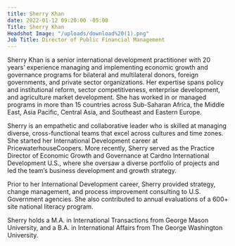 ```yaml
---
title: Sherry Khan
date: 2022-01-12 09:20:00 -05:00
Title: Sherry Khan
Headshot Image: "/uploads/download%20(1).png"
Job Title: Director of Public Financial Management
---
```


Sherry Khan is a senior international development practitioner with 20 years’ experience managing and implementing economic growth and governance programs for bilateral and multilateral donors, foreign governments, and private sector organizations. Her expertise spans policy and institutional reform, sector competitiveness, enterprise development, and agriculture market development. She has worked in or managed programs in more than 15 countries across Sub-Saharan Africa, the Middle East, Asia Pacific, Central Asia, and Southeast and Eastern Europe.

Sherry is an empathetic and collaborative leader who is skilled at managing diverse, cross-functional teams that excel across cultures and time zones. She started her International Development career at PricewaterhouseCoopers. More recently, Sherry served as the Practice Director of Economic Growth and Governance at Cardno International Development U.S., where she oversaw a diverse portfolio of projects and led the team’s business development and growth strategy.  

Prior to her International Development career, Sherry provided strategy, change management, and process improvement consulting to U.S. Government agencies. She also contributed to annual evaluations of a 600+ site national literacy program.

Sherry holds a M.A. in International Transactions from George Mason University, and a B.A. in International Affairs from The George Washington University.
